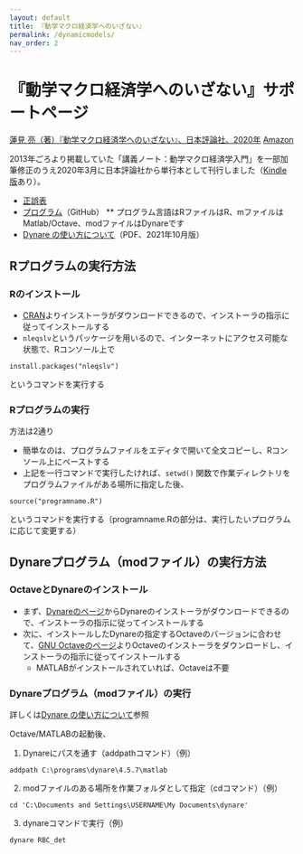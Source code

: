 ```yaml
---
layout: default
title: 『動学マクロ経済学へのいざない』
permalink: /dynamicmodels/
nav_order: 2
---
```


# 『動学マクロ経済学へのいざない』サポートページ
[蓮見 亮（著）『動学マクロ経済学へのいざない』、日本評論社、2020年](https://www.nippyo.co.jp/shop/book/8267.html) [Amazon](https://www.amazon.co.jp/dp/453555949X)

2013年ごろより掲載していた「講義ノート：動学マクロ経済学入門」を一部加筆修正のうえ2020年3月に日本評論社から単行本として刊行しました（[Kindle版](https://www.amazon.co.jp/dp/B086VXVYYT/)あり）。
* [正誤表](http://www.rhasumi.net/data/dmacro_errata.pdf) 
* [プログラム](https://github.com/rhasumi/dynamicmodels)（GitHub）
** プログラム言語はRファイルはR、mファイルはMatlab/Octave、modファイルはDynareです
* [Dynare の使い方について](https://github.com/rhasumi/dynamicmodels/blob/master/use_dynare.pdf)（PDF、2021年10月版）

## Rプログラムの実行方法

### Rのインストール
- [CRAN](https://cran.ism.ac.jp/)よりインストーラがダウンロードできるので、インストーラの指示に従ってインストールする
- `nleqslv`というパッケージを用いるので、インターネットにアクセス可能な状態で、Rコンソール上で
```
install.packages("nleqslv")
```
というコマンドを実行する

### Rプログラムの実行
方法は2通り
- 簡単なのは、プログラムファイルをエディタで開いて全文コピーし、Rコンソール上にペーストする
- 上記を一行コマンドで実行したければ、`setwd()` 関数で作業ディレクトリをプログラムファイルがある場所に指定した後、
```
source("programname.R")
```
というコマンドを実行する（programname.Rの部分は、実行したいプログラムに応じて変更する）

## Dynareプログラム（modファイル）の実行方法
### OctaveとDynareのインストール
- まず、[Dynareのページ](http://www.dynare.org/download)からDynareのインストーラがダウンロードできるので、インストーラの指示に従ってインストールする
- 次に、インストールしたDynareの指定するOctaveのバージョンに合わせて、[GNU Octaveのページ](https://www.gnu.org/software/octave/download.html)よりOctaveのインストーラをダウンロードし、インストーラの指示に従ってインストールする
  - MATLABがインストールされていれば、Octaveは不要

### Dynareプログラム（modファイル）の実行
詳しくは[Dynare の使い方について](https://github.com/rhasumi/dynamicmodels/blob/master/use_dynare.pdf)参照

Octave/MATLABの起動後、

1. Dynareにパスを通す（addpathコマンド）（例）
```
addpath C:\programs\dynare\4.5.7\matlab
```
2. modファイルのある場所を作業フォルダとして指定（cdコマンド）（例）
```
cd 'C:\Documents and Settings\USERNAME\My Documents\dynare'
```
3. dynareコマンドで実行（例）
```
dynare RBC_det
```
